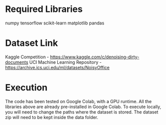 # Required Libraries
numpy
tensorflow
scikit-learn
matplotlib
pandas

# Dataset Link
Kaggle Competition - https://www.kaggle.com/c/denoising-dirty-documents
UCI Machine Learning Repository - https://archive.ics.uci.edu/ml/datasets/NoisyOffice

# Execution
The code has been tested on Google Colab, with a GPU runtime.
All the libraries above are already pre-installed in Google Colab.
To execute locally, you will need to change the paths where the dataset is stored.
The dataset zip will need to be kept inside the data folder.
